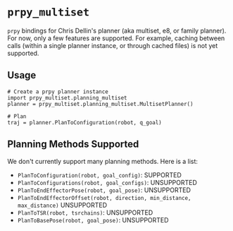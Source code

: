 `prpy_multiset`
===============

`prpy` bindings for Chris Dellin's planner (aka multiset, e8, or family planner).  For now, only a few features are supported.  For example, caching between calls (within a single planner instance, or through cached files) is not yet supported.

Usage
-----

    # Create a prpy planner instance
    import prpy_multiset.planning_multiset
    planner = prpy_multiset.planning_multiset.MultisetPlanner()

    # Plan
    traj = planner.PlanToConfiguration(robot, q_goal)

Planning Methods Supported
--------------------------

We don't currently support many planning methods.  Here is a list:

- `PlanToConfiguration(robot, goal_config)`: SUPPORTED
- `PlanToConfigurations(robot, goal_configs)`: UNSUPPORTED
- `PlanToEndEffectorPose(robot, goal_pose)`: UNSUPPORTED
- `PlanToEndEffectorOffset(robot, direction, min_distance, max_distance)` UNSUPPORTED
- `PlanToTSR(robot, tsrchains)`: UNSUPPORTED
- `PlanToBasePose(robot, goal_pose)`: UNSUPPORTED